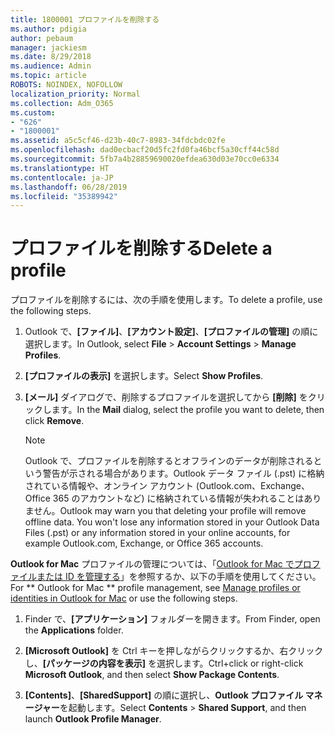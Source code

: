 ```yaml
---
title: 1800001 プロファイルを削除する
ms.author: pdigia
author: pebaum
manager: jackiesm
ms.date: 8/29/2018
ms.audience: Admin
ms.topic: article
ROBOTS: NOINDEX, NOFOLLOW
localization_priority: Normal
ms.collection: Adm_O365
ms.custom:
- "626"
- "1800001"
ms.assetid: a5c5cf46-d23b-40c7-8983-34fdcbdc02fe
ms.openlocfilehash: dad0ecbacf20d5fc2fd0fa46bcf5a30cff44c58d
ms.sourcegitcommit: 5fb7a4b28859690020efdea630d03e70cc0e6334
ms.translationtype: HT
ms.contentlocale: ja-JP
ms.lasthandoff: 06/28/2019
ms.locfileid: "35389942"
---
```

# <a name="delete-a-profile"></a><span data-ttu-id="2d80e-102">プロファイルを削除する</span><span class="sxs-lookup"><span data-stu-id="2d80e-102">Delete a profile</span></span>

<span data-ttu-id="2d80e-103">プロファイルを削除するには、次の手順を使用します。</span><span class="sxs-lookup"><span data-stu-id="2d80e-103">To delete a profile, use the following steps.</span></span>
  
1. <span data-ttu-id="2d80e-104">Outlook で、**[ファイル]**、**[アカウント設定]**、**[プロファイルの管理]** の順に選択します。</span><span class="sxs-lookup"><span data-stu-id="2d80e-104">In Outlook, select **File** \> **Account Settings** \> **Manage Profiles**.</span></span>

2. <span data-ttu-id="2d80e-105">**[プロファイルの表示]** を選択します。</span><span class="sxs-lookup"><span data-stu-id="2d80e-105">Select **Show Profiles**.</span></span>

3. <span data-ttu-id="2d80e-106">**[メール]** ダイアログで、削除するプロファイルを選択してから **[削除]** をクリックします。</span><span class="sxs-lookup"><span data-stu-id="2d80e-106">In the **Mail** dialog, select the profile you want to delete, then click **Remove**.</span></span>

    > [!NOTE]
    > <span data-ttu-id="2d80e-p101">Outlook で、プロファイルを削除するとオフラインのデータが削除されるという警告が示される場合があります。Outlook データ ファイル (.pst) に格納されている情報や、オンライン アカウント (Outlook.com、Exchange、Office 365 のアカウントなど) に格納されている情報が失われることはありません。</span><span class="sxs-lookup"><span data-stu-id="2d80e-p101">Outlook may warn you that deleting your profile will remove offline data. You won't lose any information stored in your Outlook Data Files (.pst) or any information stored in your online accounts, for example Outlook.com, Exchange, or Office 365 accounts.</span></span>
  
<span data-ttu-id="2d80e-109">**Outlook for Mac** プロファイルの管理については、「[Outlook for Mac でプロファイルまたは ID を管理する](https://support.office.com/article/fed2a955-74df-4a24-bef6-78a426958c4c.aspx)」を参照するか、以下の手順を使用してください。</span><span class="sxs-lookup"><span data-stu-id="2d80e-109">For \*\* Outlook for Mac \*\* profile management, see [Manage profiles or identities in Outlook for Mac](https://support.office.com/article/fed2a955-74df-4a24-bef6-78a426958c4c.aspx) or use the following steps.</span></span>
  
1. <span data-ttu-id="2d80e-110">Finder で、**[アプリケーション]** フォルダーを開きます。</span><span class="sxs-lookup"><span data-stu-id="2d80e-110">From Finder, open the **Applications** folder.</span></span>

2. <span data-ttu-id="2d80e-111">**[Microsoft Outlook]** を Ctrl キーを押しながらクリックするか、右クリックし、**[パッケージの内容を表示]** を選択します。</span><span class="sxs-lookup"><span data-stu-id="2d80e-111">Ctrl+click or right-click **Microsoft Outlook**, and then select **Show Package Contents**.</span></span>

3. <span data-ttu-id="2d80e-112">**[Contents]**、**[SharedSupport]** の順に選択し、**Outlook プロファイル マネージャー**を起動します。</span><span class="sxs-lookup"><span data-stu-id="2d80e-112">Select **Contents** \> **Shared Support**, and then launch **Outlook Profile Manager**.</span></span>
